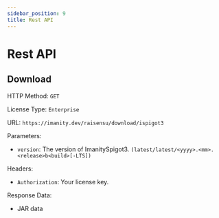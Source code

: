 ```yaml
---
sidebar_position: 9
title: Rest API
---
```


# Rest API

## Download

HTTP Method: `GET`

License Type: `Enterprise`

URL: `https://imanity.dev/raisensu/download/ispigot3`

Parameters:
- `version`: The version of ImanitySpigot3. `(latest/latest/<yyyy>.<mm>.<release>b<build>[-LTS])`

Headers:
- `Authorization`: Your license key.
  
Response Data:
- JAR data
